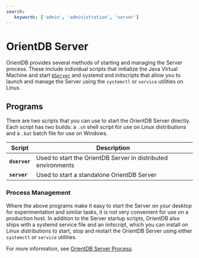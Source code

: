 ```yaml
---
search:
   keywords: ['admin', 'administration', 'server']
---
```


# OrientDB Server 

OrientDB provides several methods of starting and managing the Server process.  These include individual scripts that initialize the Java Virtual Machine and start [`OServer`](../java/ref/OServer.md) and systemd and initscripts that allow you to launch and manage the Server using the `systemctl` or `service` utilities on Linux.

## Programs

There are two scripts that you can use to start the OrientDB Server directly.  Each script has two builds: a `.sh` shell script for use on Linux distributions and a `.bat` batch file for use on Windows.

| Script | Description |
|---|---|
| **`dserver`** | Used to start the OrientDB Server in distributed environments |
| **`server`** | Used to start a standalone OrientDB Server |

### Process Management

Where the above programs make it easy to start the Server on your desktop for experimentation and similar tasks, it is not very convenient for use on a production host.  In addition to the Server startup scripts, OrientDB also ships with a systemd service file and an initscript, which you can install on Linux distributions to start, stop and restart the OrientDB Server using either `systemctl` or `service` utilities.

For more information, see [OrientDB Server Process](orientdb.md).


